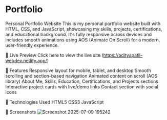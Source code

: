 # Portfolio
Personal Portfolio Website
This is my personal portfolio website built with HTML, CSS, and JavaScript, showcasing my skills, projects, certifications, and educational background. It's fully responsive across devices and includes smooth animations using AOS (Animate On Scroll) for a modern, user-friendly experience.

🔗 Live Preview
Click here to view the live site (https://adityapatil-webdev.netlify.app/)

🚀 Features
Responsive layout for mobile, tablet, and desktop
Smooth scrolling and section-based navigation
Animated content on scroll (AOS library)
About Me, Skills, Education, Certifications, and Projects sections
Interactive project cards with live/demo links
Contact section with social icons

📁 Technologies Used
HTML5
CSS3
JavaScript

📸 Screenshots
![Screenshot 2025-07-09 195242](https://github.com/user-attachments/assets/bd2aa3cc-3a14-4a40-9c22-bb109d56bd45)

